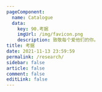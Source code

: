 ```yaml
---
pageComponent: 
  name: Catalogue
  data: 
    key: 90.考据
    imgUrl: /img/favicon.png
    description: 致敬每个爱他们的你。
title: 考据
date: 2021-11-13 23:59:59
permalink: /research/
sidebar: false
article: false
comment: false
editLink: false
---
```


